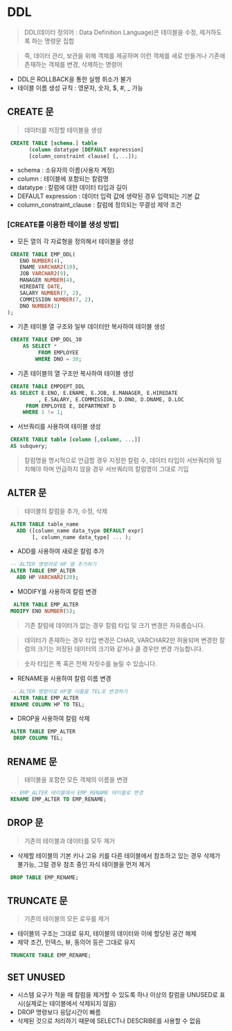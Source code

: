 # DDL
> DDL(데이터 정의어 : Data Definition Language)은 테이블을 수정, 제거하도록 하는 명령문 집합

> 즉, 데이터 관리, 보관을 위해 객체를 제공하며 이런 객체를 새로 만들거나 기존에 존재하는 객체를 변경, 삭제하는 명령어

* DDL은 ROLLBACK을 통한 실행 취소가 불가
* 테이블 이름 생성 규칙 : 영문자, 숫자, $, #, _ 가능

## CREATE 문
> 데이터를 저장할 테이블을 생성

```SQL
 CREATE TABLE [schema.] table
       (column datatype [DEFAULT expression]
       [column_constraint clause] [,...]);
```
* schema : 소유자의 이름(사용자 계정)
* column : 테이블에 포함되는 칼럼명
* datatype : 칼럼에 대한 데이터 타입과 길이
* DEFAULT expression : 데이터 입력 값에 생략된 경우 입력되는 기본 값
* column_constraint_clause : 칼럼에 정의되는 무결성 제약 조건

### [CREATE를 이용한 테이블 생성 방법]
* 모든 열의 각 자료형을 정의해서 테이블을 생성
```SQL
 CREATE TABLE EMP_DDL(
    ENO NUMBER(4),
    ENAME VARCHAR2(10),
    JOB VARCHAR2(9),
    MANAGER NUMBER(4),
    HIREDATE DATE,
    SALARY NUMBER(7, 2),
    COMMISSION NUMBER(7, 2),
    DNO NUMBER(2)
);
```
* 기존 테이블 열 구조와 일부 데이터만 복사하여 테이블 생성
```SQL
 CREATE TABLE EMP_DDL_30
     AS SELECT *
          FROM EMPLOYEE
         WHERE DNO = 30;
```
* 기존 테이블의 열 구조만 복사하여 테이블 생성
```SQL
 CREATE TABLE EMPDEPT_DDL
 AS SELECT E.ENO, E.ENAME, E.JOB, E.MANAGER, E.HIREDATE
          , E.SALARY, E.COMMISSION, D.DNO, D.DNAME, D.LOC
      FROM EMPLOYEE E, DEPARTMENT D
     WHERE 1 != 1;
```
* 서브쿼리를 사용하여 테이블 생성
```SQL
 CREATE TABLE table [column [,column, ...]]
 AS subquery;
```
> 칼럼명을 명시적으로 언급할 경우 지정한 칼럼 수, 데이터 타입이 서브쿼리와 일치해야 하며 언급하지 않을 경우 서브쿼리의 칼럼명이 그대로 기입

## ALTER 문
> 테이블의 칼럼을 추가, 수정, 삭제

```SQL
 ALTER TABLE table_name
   ADD ([column_name data_type DEFAULT expr]
        [, column_name data_type] ... );
```
* ADD를 사용하여 새로운 칼럼 추가
```SQL
 -- ALTER 명령어로 HP 열 추가하기
 ALTER TABLE EMP_ALTER
   ADD HP VARCHAR2(20);
```
* MODIFY를 사용하여 칼럼 변경
```SQL
  ALTER TABLE EMP_ALTER
 MODIFY ENO NUMBER(5);
```
> 기존 칼럼에 데이터가 없는 경우 칼럼 타입 및 크기 변경은 자유롭습니다.

> 데이터가 존재하는 경우 타입 변경은 CHAR, VARCHAR2만 허용되며 변경한 칼럼의 크기는 저장된 데이터의 크기와 같거나 클 경우만 변경 가능합니다.

> 숫자 타입은 폭 혹은 전체 자릿수를 늘릴 수 있습니다.

* RENAME을 사용하여 칼럼 이름 변경
```SQL
 -- ALTER 명령어로 HP열 이름을 TEL로 변경하기
  ALTER TABLE EMP_ALTER
 RENAME COLUMN HP TO TEL;
```
* DROP을 사용하여 칼럼 삭제
```SQL
 ALTER TABLE EMP_ALTER
  DROP COLUMN TEL;
```

## RENAME 문
> 테이블을 포함한 모든 객체의 이름을 변경
```SQL
 -- EMP_ALTER 테이블에서 EMP_RENAME 테이블로 변경
 RENAME EMP_ALTER TO EMP_RENAME;
```

## DROP 문
> 기존의 테이블과 데이터를 모두 제거
* 삭제할 테이블의 기본 키나 고유 키를 다른 테이블에서 참조하고 있는 경우 삭제가 불가능, 그럴 경우 참조 중인 자식 테이블을 먼저 제거
```SQL
 DROP TABLE EMP_RENAME;
```

## TRUNCATE 문
> 기존의 테이블의 모든 로우를 제거
* 테이블의 구조는 그대로 유지, 테이블의 데이터와 이에 할당된 공간 해제
* 제약 조건, 인덱스, 뷰, 동의어 등은 그대로 유지
```SQL
 TRUNCATE TABLE EMP_RENAME;
```

## SET UNUSED
* 시스템 요구가 적을 때 칼럼을 제거할 수 있도록 하나 이상의 칼럼을 UNUSED로 표시(실제로는 테이블에서 삭제되지 않음)
* DROP 명령보다 응답시간이 빠름
* 삭제된 것으로 처리하기 때문에 SELECT나 DESCRIBE를 사용할 수 없음